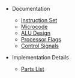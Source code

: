 - Documentation
  - [Instruction Set](instruction_set.md)
  - [Microcode](microcode.md)
  - [ALU Design](alu_design.md)
  - [Processor Flags](processor_flags.md)
  - [Control Signals](control_signals.md)

- Implementation Details
  - [Parts List](parts_list.md)
